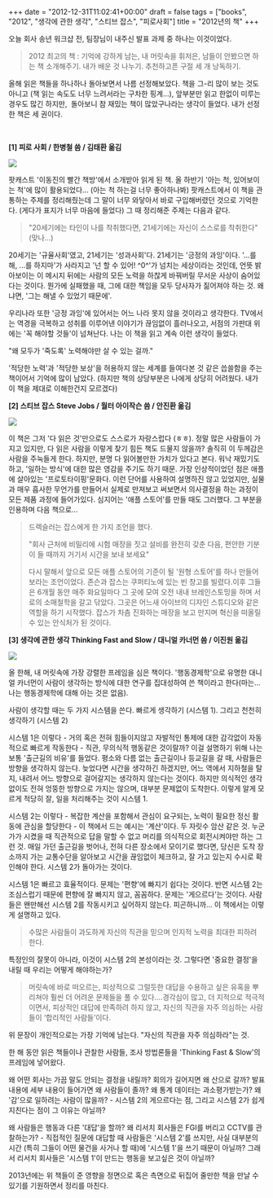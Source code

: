 +++
date = "2012-12-31T11:02:41+00:00"
draft = false
tags = ["books", "2012", "생각에 관한 생각", "스티브 잡스", "피로사회"]
title = "2012년의 책"
+++
<p>오늘 회사 송년 워크샵 전, 팀장님이 내주신 발표 과제 중 하나는 이것이었다.</p>&#13;
<blockquote>&#13;
<p>2012 최고의 책 : 기억에 강하게 남는, 내 머릿속을 휘저은, 남들이 안봤으면 하는 책 소개해주기. 내가 배운 것 나누기. 추천하고픈 구절 세 개 낭독하기.</p>&#13;
</blockquote>&#13;
<p>올해 읽은 책들을 하나하나 돌아보면서 나름 선정해보았다. 책을 그-리 많이 보는 것도 아니고 (책 읽는 속도도 너무 느려서라는 구차한 핑계...), 앞부분만 읽고 한없이 미루는 경우도 많긴 하지만,  돌아보니 참 재밌는 책이 많았구나라는 생각이 들었다. 내가 선정한 책은 세 권이다.</p>&#13;
<p><strong><br /></strong></p>&#13;
<p><strong>[1] 피로 사회 / 한병철 씀 / 김태환 옮김</strong></p>&#13;
<p><img src="/tumblr_img/2012-12-31-2012-/5ba22ccf2d11ecd97a1a1225e0700bb6a024f0cf8c30ea5448cd4dc6e9db626c.jpg" /></p>&#13;
<p>팟캐스트 '이동진의 빨간 책방'에서 소개받아 읽게 된 책. 올 하반기 '아는 척, 있어보이는 척'에 많이 활용되었다... (아는 척 하는걸 너무 좋아하나봐) 팟캐스트에서 이 책을 관통하는 주제를 정리해줬는데 그 말이 너무 와닿아서 바로 구입해버렸던 것으로 기억한다. (게다가 표지가 너무 마음에 들었다) 그 때 정리해준 주제는 다음과 같다.</p>&#13;
<blockquote>&#13;
<p>"20세기에는 타인이 나를 착취했다면, 21세기에는 자신이 스스로를 착취한다" (맞나...)</p>&#13;
</blockquote>&#13;
<p>20세기는 '규율사회'였고, 21세기는 '성과사회'다. 21세기는 '긍정의 과잉'이다. '...를 해, ...를 하지마'가 사라지고 '넌 할 수 있어! ^0^'가 넘치는 세상이라는 것인데, 언뜻 밝아보이는 이 메시지 뒤에는 사람의 모든 노력을 하찮게 바꿔버릴 무서운 사상이 숨어있다는 것이다. 뭔가에 실패했을 때, 그에 대한 책임을 모두 당사자가 짊어져야 하는 것. 왜냐면, '그는 해낼 수 있었기 때문에'.</p>&#13;
<p>우리나라 또한 '긍정 과잉'에 있어서는 어느 나라 못지 않을 것이라고 생각한다. TV에서는 역경을 극복하고 성취를 이루어낸 이야기가 끊임없이 흘러나오고, 서점의 가판대 위에는 '꼭 해야할 것들'이 넘쳐난다. 나는 이 책을 읽고 계속 이런 생각이 들었다.</p>&#13;
<p>"왜 모두가 '죽도록' 노력해야만 살 수 있는 걸까."</p>&#13;
<p>'적당한 노력'과 '적당한 보상'을 허용하지 않는 세계를 들여다본 것 같은 씁쓸함을 주는 책이어서 기억에 많이 남았다. (하지만 책의 상당부분은 나에게 상당히 어려웠다. 내가 이 책을 제대로 이해한건지 모르겠다)</p>&#13;
&#13;
<p><strong>[2] 스티브 잡스 Steve Jobs / 월터 아이작슨 씀 / 안진환 옮김</strong></p>&#13;
<p><img src="/tumblr_img/2012-12-31-2012-/ff72d06df87388d9bae39c72ae4a6e65f86516ba24e6be2004880fc1febbf18e.jpg" /></p>&#13;
<p>이 책은 그저 '다 읽은 것'만으로도 스스로가 자랑스럽다 (ㅎㅎ). 정말 많은 사람들이 가지고 있지만, 다 읽은 사람을 이렇게 찾기 힘든 책도 드물지 않을까? 솔직히 이 두께감은 사람을 주눅들게 한다. 하지만, 분명 다 읽어볼만한 가치가 있다고 본다. 워낙 재밌기도 하고, '일하는 방식'에 대한 많은 영감을 주기도 하기 때문. 가장 인상적이었던 점은 애플에 살아있는 '프로토타이핑'문화다. 이런 단어를 사용하여 설명하진 않고 있었지만, 실물과 매우 흡사한 무언가를 만들어서 실제로 만져보고 써보면서 의사결정을 하는 과정이 모든 제품 과정에 들어가있다. 심지어는 '애플 스토어'를 만들 때도 그러했다. 그 부분을 인용하며 다음 책으로...</p>&#13;
<blockquote>&#13;
<p>드렉슬러는 잡스에게 한 가지 조언을 했다.</p>&#13;
<p>"회사 근처에 비밀리에 시험 매장을 짓고 설비를 완전히 갖춘 다음, 편안한 기분이 들 때까지 거기서 시간을 보내 보세요"</p>&#13;
<p>다시 말해서 앞으로 모든 애플 스토어의 기준이 될 '원형 스토어'를 하나 만들어 보라는 조언이었다. 존슨과 잡스는 쿠퍼티노에 있는 빈 창고를 빌렸다.이후 그들은 6개월 동안 매주 화요일마다 그 곳에 모여 오전 내내 브레인스토밍을 하며 서로의 소매철학을 갈고 닦았다. 그곳은 어느새 아이브의 디자인 스튜디오와 같은 역할을 하기 시작했다. 잡스가 차츰 진화하는 매장을 보고 만지며 혁신을 떠올릴 수 있는 안식처가 된 것이다.</p>&#13;
</blockquote>&#13;
&#13;
<p><strong>[3] 생각에 관한 생각 Thinking Fast and Slow / 대니얼 카너먼 씀 / 이진원 옮김</strong></p>&#13;
<p><img src="/tumblr_img/2012-12-31-2012-/3e767fa3e34850453bc514eadfc3ca10bf0ad916eccdd1d8f5cc8eb5b6c538f0.jpg" /></p>&#13;
<p>올 한해, 내 머릿속에 가장 강렬한 프레임을 심은 책이다. '행동경제학'으로 유명한 대니얼 카너먼이 사람이 생각하는 방식에 대한 연구를 집대성하여 쓴 책이라고 한다(마는... 나는 행동경제학에 대해 아는 것은 없음).</p>&#13;
<p>사람이 생각할 때는 두 가지 시스템을 쓴다. 빠르게 생각하기 (시스템 1). 그리고 천천히 생각하기 (시스템 2)</p>&#13;
<p>시스템 1은 이렇다 - 거의 혹은 전혀 힘들이지않고 자발적인 통제에 대한 감각없이 자동적으로 빠르게 작동한다 - 직관, 무의식적 행동같은 것이랄까? 이걸 설명하기 위해 나는 보통 '출근길의 비유'를 들었다. 평소와 다름 없는 출근길이나 등교길을 갈 때, 사람들은 방향을 생각하지 않는다. 늦었다면 시간을 생각하긴 하겠지만, 어느 역에서 지하철을 탈지, 내려서 어느 방향으로 걸어갈지는 생각하지 않는다는 것이다. 하지만 의식적인 생각 없이도 전혀 엉뚱한 방향으로 가지는 않으며, 대부분 문제없이 도착한다. 이렇게 알게 모르게 적당히 잘, 일을 처리해주는 것이 시스템 1.</p>&#13;
<p>시스템 2는 이렇다 - 복잡한 계산을 포함해서 관심이 요구되는, 노력이 필요한 정신 활동에 관심을 할당한다 - 이 책에서 드는 예시는 '계산'이다. 두 자릿수 암산 같은 것. 누군가가 시켰을 때 직관적으로 답을 말할 수 없고 머리를 의식적으로 회전시켜야만 하는 그런 것. 매일 가던 출근길을 벗어나, 전혀 다른 장소에서 모이기로 했다면, 당신은 도착 장소까지 가는 교통수단을 알아보고 시간을 끊임없이 체크하고, 잘 가고 있는지 수시로 확인해야 한다. 시스템 2가 돌아가는 것이다.</p>&#13;
<p>시스템 1은 빠르고 효율적이다. 문제는 '편향'에 빠지기 쉽다는 것이다. 반면 시스템 2는 조심스럽기 때문에 편향에 잘 빠지지 않고, 꼼꼼하다. 문제는 '게으르다'는 것이다. 사람들은 왠만해선 시스템 2를 작동시키고 싶어하지 않는다. 피곤하니까... 이 책에서는 이렇게 설명하고 있다.</p>&#13;
<blockquote>&#13;
<p>수많은 사람들이 과도하게 자신의 직관을 믿으며 인지적 노력을 최대한 피하려 한다.</p>&#13;
</blockquote>&#13;
<p>특정인의 잘못이 아니라, 이것이 시스템 2의 본성이라는 것. 그렇다면 '중요한 결정'을 내릴 때 우리는 어떻게 해야하는가?</p>&#13;
<blockquote>&#13;
<p>머릿속에 바로 떠오르는, 피상적으로 그럴듯한 대답을 수용하고 싶은 유혹을 뿌리쳐야 훨씬 더 어려운 문제들을 풀 수 있다....경각심이 많고, 더 지적으로 적극적이면서, 피상적인 대답에 만족하려 하지 않고, 자신의 직관을 자주 의심하는 사람들이 ‘합리적인 사람들’이다.</p>&#13;
</blockquote>&#13;
<p>위 문장이 개인적으로는 가장 기억에 남는다. "자신의 직관을 자주 의심하라"는 것.</p>&#13;
<p>한 해 동안 읽은 책들이나 관찰한 사람들, 조사 방법론들을 'Thinking Fast &amp; Slow'의 프레임에 넣어왔다.</p>&#13;
<p>왜 어떤 회사는 가끔 말도 안되는 결정을 내릴까? 회의가 길어지면 왜 산으로 갈까? 발표 내용에 세부 내용이 들어가면 왜 사람들이 졸까? 왜 통계 데이터는 과소평가받는가? 왜 '감'으로 일하려는 사람이 많을까? - 시스템 2의 게으르다는 점, 그리고 시스템 2가 쉽게 지친다는 점이 그 이유는 아닐까?</p>&#13;
<p>왜 사람들은 행동과 다른 '대답'을 할까? 왜 리서치 회사들은 FGI를 버리고 CCTV를 관찰하는가? - 직접적인 질문에 대답할 때 사람들은 '시스템 2'를 쓰지만, 사실 대부분의 시간 (특히 그들이 어떤 물건을 사거나 할 때)에 '시스템 1'을 쓰기 때문이 아닐까? 그래서 리서치 회사들은 '시스템 1'이 만드는 행동을 보고싶은 것이 아닐까?</p>&#13;
&#13;
<p>2013년에는 위 책들이 준 영향을 정면으로 혹은 측면으로 뒤집어 줄만한 책을 만날 수 있기를 기원하면서 정리를 마친다.</p> 